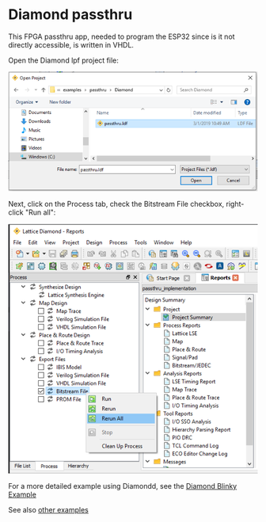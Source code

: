 # Diamond passthru

This FPGA passthru app, needed to program the ESP32 since is it not directly accessible, is written in VHDL.

Open the Diamond lpf project file:

![Diamond-open-passthru](../images/Diamond-open-passthru.PNG )

Next, click on the Process tab, check the Bitstream File checkbox, right-click "Run all": 

![Diamond-open-passthru](../images/Diamond-process-create-bitstream.PNG )

For a more detailed example using Diamondd, see the [Diamond Blinky Example](../../blinky/Diamond/README.md)

See also [other examples](../../README.md)
